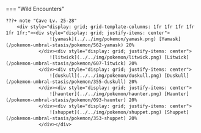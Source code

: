 

=== "Wild Encounters"


	???+ note "Cave Lv. 25-28"
		<div style="display: grid; grid-template-columns: 1fr 1fr 1fr 1fr 1fr 1fr;"><div style="display: grid; justify-items: center">
                    ![yamask](../../img/pokemon/yamask.png) [Yamask](/pokemon-umbral-stasis/pokemon/562-yamask) 20%
                </div><div style="display: grid; justify-items: center">
                    ![litwick](../../img/pokemon/litwick.png) [Litwick](/pokemon-umbral-stasis/pokemon/607-litwick) 20%
                </div><div style="display: grid; justify-items: center">
                    ![duskull](../../img/pokemon/duskull.png) [Duskull](/pokemon-umbral-stasis/pokemon/355-duskull) 20%
                </div><div style="display: grid; justify-items: center">
                    ![haunter](../../img/pokemon/haunter.png) [Haunter](/pokemon-umbral-stasis/pokemon/093-haunter) 20%
                </div><div style="display: grid; justify-items: center">
                    ![shuppet](../../img/pokemon/shuppet.png) [Shuppet](/pokemon-umbral-stasis/pokemon/353-shuppet) 20%
                </div></div>



